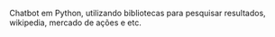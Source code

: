 Chatbot em Python, utilizando bibliotecas para pesquisar resultados, wikipedia, mercado de ações e etc.
